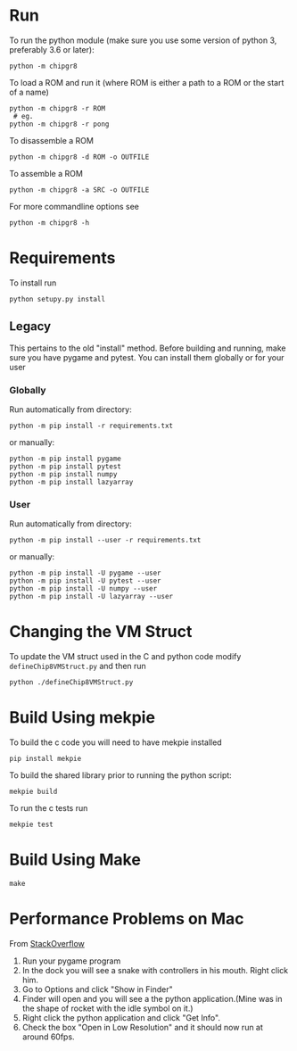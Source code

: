 # Run

To run the python module (make sure you use some version of python 3, preferably 3.6 or later):

```
python -m chipgr8
```

To load a ROM and run it (where ROM is either a path to a ROM or the start of a name)

```
python -m chipgr8 -r ROM
 # eg.
python -m chipgr8 -r pong 
```

To disassemble a ROM

```
python -m chipgr8 -d ROM -o OUTFILE
```

To assemble a ROM

```
python -m chipgr8 -a SRC -o OUTFILE
```

For more commandline options see

```
python -m chipgr8 -h
```

# Requirements

To install run

```
python setupy.py install
```

## Legacy

This pertains to the old "install" method. Before building and running, make sure you have pygame and pytest. You can install them globally or for your user

### Globally

Run automatically from directory:

```
python -m pip install -r requirements.txt
```

or manually:

```
python -m pip install pygame
python -m pip install pytest
python -m pip install numpy
python -m pip install lazyarray
```

### User

Run automatically from directory:

```
python -m pip install --user -r requirements.txt
```

or manually:

```
python -m pip install -U pygame --user
python -m pip install -U pytest --user
python -m pip install -U numpy --user
python -m pip install -U lazyarray --user
```

# Changing the VM Struct

To update the VM struct used in the C and python code modify `defineChip8VMStruct.py` and then run 

```
python ./defineChip8VMStruct.py
```

# Build Using mekpie

To build the c code you will need to have mekpie installed

```
pip install mekpie
```

To build the shared library prior to running the python script:

```
mekpie build
```

To run the c tests run

```
mekpie test
```

# Build Using Make

```
make
```

# Performance Problems on Mac

From [StackOverflow](https://stackoverflow.com/questions/31685936/pygame-application-runs-slower-on-mac-than-on-pc)

1. Run your pygame program
2. In the dock you will see a snake with controllers in his mouth. Right click him.
3. Go to Options and click "Show in Finder"
4. Finder will open and you will see a the python application.(Mine was in the shape of rocket with the idle symbol on it.)
5. Right click the python application and click "Get Info".
6. Check the box "Open in Low Resolution" and it should now run at around 60fps.